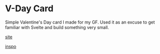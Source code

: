 # V-Day Card

Simple Valentine's Day card I made for my GF. Used it as an excuse to get familiar with Svelte and build something very small.

[site](https://startling-baklava-28d380.netlify.app/)

[inspo](https://www.tiktok.com/@mewtru/video/7331131143112166698?lang=en)
